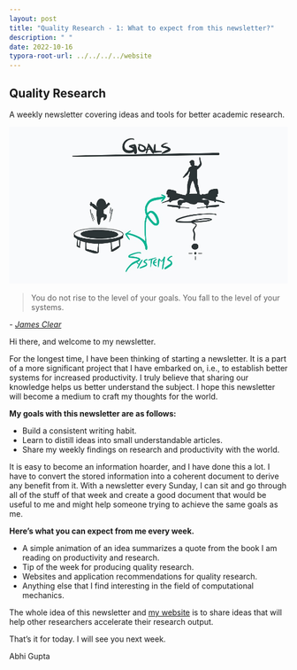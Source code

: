 ```yaml
---
layout: post
title: "Quality Research - 1: What to expect from this newsletter?"
description: " "
date: 2022-10-16
typora-root-url: ../../../../website
---
```


## **Quality Research**

A weekly newsletter covering ideas and tools for better academic research.


![atomic_habits](/assets/images/atomic_habits.jpg)


  > You do not rise to the level of your goals. You fall to the level of your systems. 

  <cite> - [James Clear](https://twitter.com/JamesClear/status/1047643455722283009?s=20&t=vy-B7FXY0pakJPOgguOQcw)</cite>


Hi there, and welcome to my newsletter.

For the longest time, I have been thinking of starting a newsletter. It is a part of a more significant project that I have embarked on, i.e., to establish better systems for increased productivity. I truly believe that sharing our knowledge helps us better understand the subject. I hope this newsletter will become a medium to craft my thoughts for the world.

**My goals with this newsletter are as follows:**

- Build a consistent writing habit.
- Learn to distill ideas into small understandable articles.
- Share my weekly findings on research and productivity with the world.

It is easy to become an information hoarder, and I have done this a lot. I have to convert the stored information into a coherent document to derive any benefit from it. With a newsletter every Sunday, I can sit and go through all of the stuff of that week and create a good document that would be useful to me and might help someone trying to achieve the same goals as me.

**Here’s what you can expect from me every week.**

- A simple animation of an idea summarizes a quote from the book I am reading on productivity and research.
- Tip of the week for producing quality research.
- Websites and application recommendations for quality research.
- Anything else that I find interesting in the field of computational mechanics.

The whole idea of this newsletter and [my website](http://abhigupta.io/) is to share ideas that will help other researchers accelerate their research output.

That’s it for today. I will see you next week.

Abhi Gupta